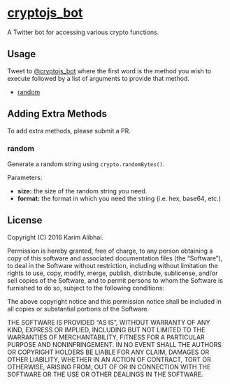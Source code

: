 # [cryptojs_bot](http://apps.alibhai.co/cryptojs_bot)

A Twitter bot for accessing various crypto functions.

## Usage

Tweet to [@cryptojs_bot](https://twitter.com/@cryptojs_bot) where the first word is the
method you wish to execute followed by a list of arguments to provide that method.

 - [random](#random)

## Adding Extra Methods

To add extra methods, please submit a PR.

### random

Generate a random string using `crypto.randomBytes()`.

Parameters:
 - **size:** the size of the random string you need.
 - **format:** the format in which you need the string (i.e. hex, base64, etc.)

## License

Copyright (C) 2016 Karim Alibhai.

Permission is hereby granted, free of charge, to any person obtaining a copy of this
software and associated documentation files (the “Software”), to deal in the Software
without restriction, including without limitation the rights to use, copy, modify, merge,
publish, distribute, sublicense, and/or sell copies of the Software, and to permit persons
to whom the Software is furnished to do so, subject to the following conditions:

The above copyright notice and this permission notice shall be included in all copies or
substantial portions of the Software.

THE SOFTWARE IS PROVIDED “AS IS”, WITHOUT WARRANTY OF ANY KIND, EXPRESS OR IMPLIED, INCLUDING
BUT NOT LIMITED TO THE WARRANTIES OF MERCHANTABILITY, FITNESS FOR A PARTICULAR PURPOSE AND
NONINFRINGEMENT. IN NO EVENT SHALL THE AUTHORS OR COPYRIGHT HOLDERS BE LIABLE FOR ANY CLAIM,
DAMAGES OR OTHER LIABILITY, WHETHER IN AN ACTION OF CONTRACT, TORT OR OTHERWISE, ARISING FROM,
OUT OF OR IN CONNECTION WITH THE SOFTWARE OR THE USE OR OTHER DEALINGS IN THE SOFTWARE.